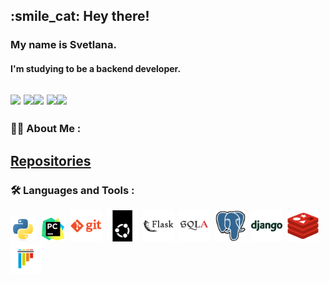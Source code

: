 <h2> :smile_cat: Hey there!</h2>
<h3> My name is Svetlana.</h2>
<h4> I'm studying to be a backend developer.</h2>

![](https://github-profile-summary-cards.vercel.app/api/cards/profile-details?username=svro2022&theme=slateorange)
![](https://github-profile-summary-cards.vercel.app/api/cards/repos-per-language?username=svro2022&theme=slateorange)![](https://github-profile-summary-cards.vercel.app/api/cards/most-commit-language?username=svro2022&theme=slateorange)
![](https://github-profile-summary-cards.vercel.app/api/cards/stats?username=svro2022&theme=slateorange)![](https://github-profile-summary-cards.vercel.app/api/cards/productive-time?username=svro2022&theme=slateorange)
---
### :woman_technologist: About Me :
[Repositories](https://github.com/svro2022?tab=repositories)
---
### :hammer_and_wrench: Languages and Tools :
<div><img src="https://github.com/devicons/devicon/blob/master/icons/python/python-original.svg" title="python" alt="python" width="40" height="40"/>&nbsp;
<img src="https://github.com/devicons/devicon/blob/master/icons/pycharm/pycharm-original.svg" title="pycharm" alt="pycharm" width="40" height="40"/>&nbsp;
<img src="https://github.com/devicons/devicon/blob/master/icons/git/git-plain-wordmark.svg" title="git" alt="git" width="50" height="50"/>&nbsp; 
<img src="https://github.com/devicons/devicon/blob/master/icons/ubuntu/ubuntu-plain.svg" title="ubuntu" alt="ubuntu" width="50" height="50"/>&nbsp; 
<img src="https://github.com/devicons/devicon/blob/master/icons/flask/flask-original-wordmark.svg" title="flask" alt="flask" width="50" height="50"/>&nbsp;
<img src="https://github.com/devicons/devicon/blob/master/icons/sqlalchemy/sqlalchemy-original.svg" title="sqlalchemy" alt="sqlalchemy" width="50" height="50"/>&nbsp;
<img src="https://github.com/devicons/devicon/blob/master/icons/postgresql/postgresql-original.svg" title="postgresql" alt="postgresql" width="50" height="50"/>&nbsp;
<img src="https://github.com/devicons/devicon/blob/master/icons/django/django-plain-wordmark.svg" title="django" alt="django" width="50" height="50"/>&nbsp;
<img src="https://github.com/devicons/devicon/blob/master/icons/redis/redis-original.svg" title="redis" alt="redis" width="50" height="50"/>&nbsp;
<img src="https://github.com/devicons/devicon/blob/master/icons/pytest/pytest-original.svg" title="pytest" alt="pytest" width="50" height="50"/>&nbsp;
</div>

